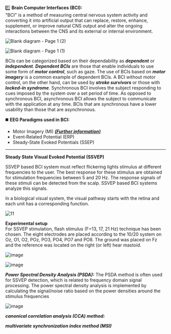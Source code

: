 :one: **Brain Computer Interfaces (BCI):**<br/>
"BCI" is a method of measuring central nervous system activity and converting it into artificial output that can replace, restore, enhance, supplement, or improve natural CNS output and alter the ongoing interactions between the CNS and its external or internal environment.

![Blank diagram - Page 1 (2)](https://user-images.githubusercontent.com/96347878/209584607-b819be1b-70a0-4706-9d5a-fed87ef27aef.png)

![Blank diagram - Page 1 (1)](https://user-images.githubusercontent.com/96347878/209584696-fb5f1cde-1271-40ba-bd23-e80a74f3b284.png)

BCIs can be categorized based on their dependability as ***dependent*** or ***independent***. ***Dependent BCIs*** are those that enable individuals to use some form of ***motor control***, such as gaze. The use of BCIs based on ***motor imagery*** is a common example of dependent BCIs. A BCI without motor control, on the other hand, can be used by ***stroke survivors*** or those with ***locked-in syndrome***. Synchronous BCI involves the subject responding to cues imposed by the system over a set period of time. As opposed to synchronous BCI, asynchronous BCI allows the subject to communicate with the application at any time. BCIs that are synchronous have a lower usability than those that are asynchronous.

:black_medium_square: **EEG Paradigms used in BCI:**<br/>
- Motor Imagery (MI) ***[(Further information)](https://github.com/RezaSaadatyar/Motor-imagery-based-EEG-signal-processing)***
- Event‑Related Potential (ERP)
- Steady‑State Evoked Potentials (SSEP)
---

**Steady State Visual Evoked Potential (SSVEP)**

SSVEP based BCI system must reflect flickering lights stimulus at different frequencies to the user. The best response for these stimulus are obtained for stimulation frequencies between 5 and 20 Hz. The response signals of these stimuli can be detected from the scalp. SSVEP based BCI systems analyze this signals.

In a biological visual system, the visual pathway starts with the retina and each unit has a corresponding function.

![11](https://user-images.githubusercontent.com/96347878/205287941-05c1825b-c1d8-47d1-ac55-629acb93997d.jpg)

**Experimental setup**<br/>
For SSVEP stimulation, flash stimulus (F=13, 17, 21 Hz) technique has been chosen. The eight electrodes are placed according to the 10/20 system on Oz, O1, O2, POz, PO3, PO4, PO7 and PO8. The ground was placed on Fz and the reference was located on the right (or left) hear mastoid.


![image](https://user-images.githubusercontent.com/96347878/205325207-ced004db-8d81-42ac-bd2b-b328e55de82c.png)

![image](https://user-images.githubusercontent.com/96347878/205325217-3242090d-1437-4d42-8a38-0b86f755aeb7.png)


***Power Spectral Density Analysis (PSDA):*** The PSDA method is often used for SSVEP detection, which is related to frequency domain signal processing. The power spectral density analysis is implemented by calculating the signal/noise ratio based on the power densities around the stimulus frequencies

![image](https://user-images.githubusercontent.com/96347878/205339199-b8f1ccc2-d97e-4552-a773-150e8c0900ed.png)


***canonical correlation analysis (CCA) method:***

***multivariate synchronization index method (MSI)***
